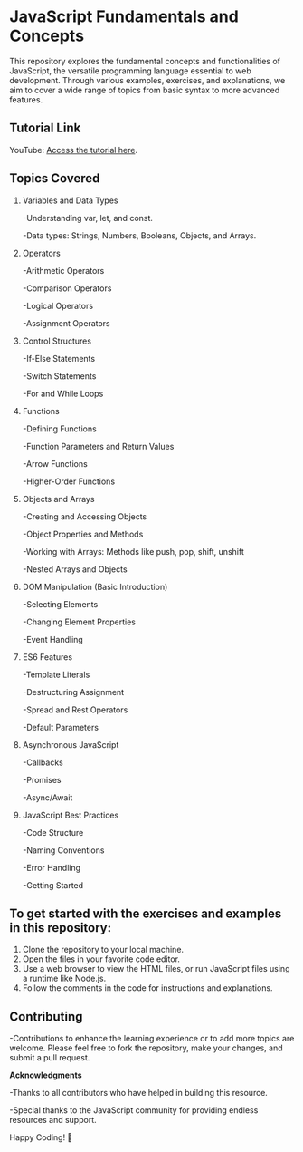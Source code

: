 # JavaScript Fundamentals and Concepts

This repository explores the fundamental concepts and functionalities of JavaScript, the versatile programming language essential to web development.
Through various examples, exercises, and explanations, we aim to cover a wide range of topics from basic syntax to more advanced features.

## Tutorial Link

YouTube: [Access the tutorial here](https://www.youtube.com/watch?v=PkZNo7MFNFg&t=3360s).

## Topics Covered

1. Variables and Data Types

   -Understanding var, let, and const.

   -Data types: Strings, Numbers, Booleans, Objects, and Arrays.

2. Operators

   -Arithmetic Operators

   -Comparison Operators

   -Logical Operators

   -Assignment Operators

3. Control Structures
   
   -If-Else Statements

   -Switch Statements

   -For and While Loops

4. Functions

   -Defining Functions

   -Function Parameters and Return Values

   -Arrow Functions

   -Higher-Order Functions

5. Objects and Arrays
    
   -Creating and Accessing Objects

   -Object Properties and Methods

   -Working with Arrays: Methods like push, pop, shift, unshift

   -Nested Arrays and Objects
   
7. DOM Manipulation (Basic Introduction)

   -Selecting Elements

   -Changing Element Properties

   -Event Handling

8. ES6 Features

   -Template Literals

   -Destructuring Assignment

   -Spread and Rest Operators

   -Default Parameters

9. Asynchronous JavaScript
    
   -Callbacks

   -Promises

   -Async/Await

10. JavaScript Best Practices

    -Code Structure

    -Naming Conventions

    -Error Handling

    -Getting Started

## To get started with the exercises and examples in this repository:

  1. Clone the repository to your local machine.
  2. Open the files in your favorite code editor.
  3. Use a web browser to view the HTML files, or run JavaScript files using a runtime like Node.js.
  4. Follow the comments in the code for instructions and explanations.

## Contributing

  -Contributions to enhance the learning experience or to add more topics are welcome. Please feel free to fork the repository, make your changes, and submit a pull request.

**Acknowledgments**

  -Thanks to all contributors who have helped in building this resource.

  -Special thanks to the JavaScript community for providing endless resources and support.

Happy Coding! 🚀
